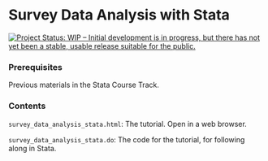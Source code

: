 # Survey Data Analysis with Stata

[![Project Status: WIP – Initial development is in progress, but there has not yet been a stable, usable release suitable for the public.](https://www.repostatus.org/badges/latest/wip.svg)](https://www.repostatus.org/#wip)

### Prerequisites

Previous materials in the Stata Course Track.


### Contents

`survey_data_analysis_stata.html`: The tutorial. Open in a web browser.

`survey_data_analysis_stata.do`: The code for the tutorial, for following along in Stata.
